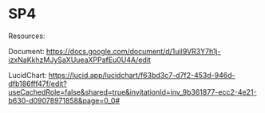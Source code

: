 # SP4

Resources:

Document:
https://docs.google.com/document/d/1uil9VR3Y7h1j-izxNaKkhzMJySaXUueaXPPafEu0U4A/edit

LucidChart:
https://lucid.app/lucidchart/f63bd3c7-d7f2-453d-946d-dfb186fff47f/edit?useCachedRole=false&shared=true&invitationId=inv_9b361877-ecc2-4e21-b630-d09078971858&page=0_0#
